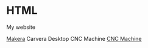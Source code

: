 # HTML
<p>My website<p>
<a href="https://www.makera.com/" rel="noopener">Makera</a>
Carvera Desktop CNC Machine
<a href="https://www.makera.com/products/carvera" rel="noopener">CNC Machine</a>
